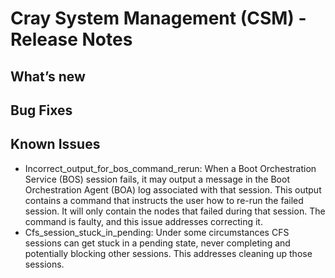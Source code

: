 # Cray System Management (CSM) - Release Notes
## What’s new
## Bug Fixes
## Known Issues
- Incorrect_output_for_bos_command_rerun: When a Boot Orchestration Service (BOS) session fails, it may output a message in the Boot Orchestration Agent (BOA) log associated with that session. This output contains a command that instructs the user how to re-run the failed session. It will only contain the nodes that failed during that session. The command is faulty, and this issue addresses correcting it.
- Cfs_session_stuck_in_pending: Under some circumstances CFS sessions can get stuck in a pending state, never completing and potentially blocking other sessions.  This addresses cleaning up those sessions.
